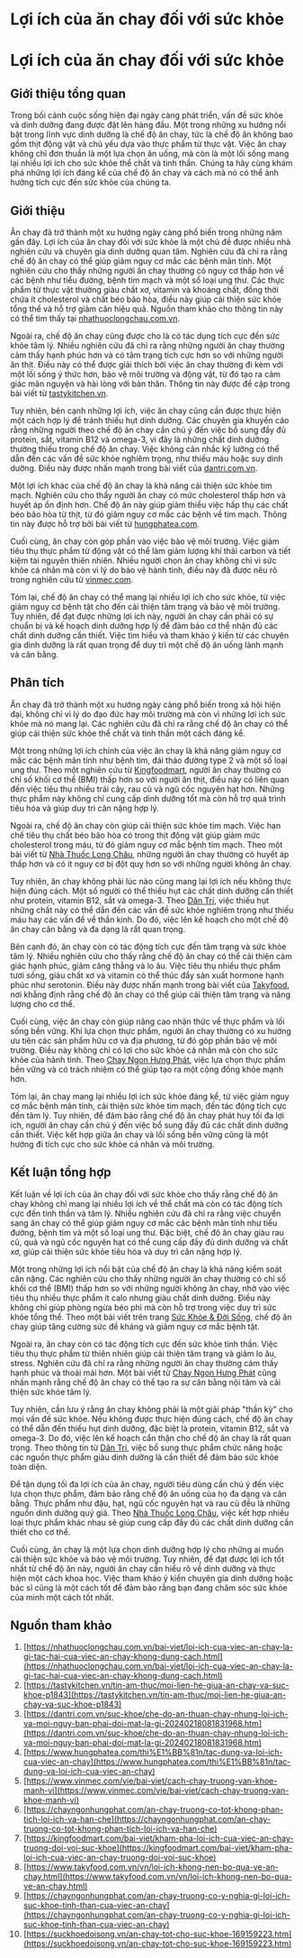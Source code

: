 # Lợi ích của ăn chay đối với sức khỏe

# Lợi ích của ăn chay đối với sức khỏe

## Giới thiệu tổng quan

Trong bối cảnh cuộc sống hiện đại ngày càng phát triển, vấn đề sức khỏe và dinh dưỡng đang được đặt lên hàng đầu. Một trong những xu hướng nổi bật trong lĩnh vực dinh dưỡng là chế độ ăn chay, tức là chế độ ăn không bao gồm thịt động vật và chủ yếu dựa vào thực phẩm từ thực vật. Việc ăn chay không chỉ đơn thuần là một lựa chọn ăn uống, mà còn là một lối sống mang lại nhiều lợi ích cho sức khỏe thể chất và tinh thần. Chúng ta hãy cùng khám phá những lợi ích đáng kể của chế độ ăn chay và cách mà nó có thể ảnh hưởng tích cực đến sức khỏe của chúng ta.

## Giới thiệu

Ăn chay đã trở thành một xu hướng ngày càng phổ biến trong những năm gần đây. Lợi ích của ăn chay đối với sức khỏe là một chủ đề được nhiều nhà nghiên cứu và chuyên gia dinh dưỡng quan tâm. Nghiên cứu đã chỉ ra rằng chế độ ăn chay có thể giúp giảm nguy cơ mắc các bệnh mãn tính. Một nghiên cứu cho thấy những người ăn chay thường có nguy cơ thấp hơn về các bệnh như tiểu đường, bệnh tim mạch và một số loại ung thư. Các thực phẩm từ thực vật thường giàu chất xơ, vitamin và khoáng chất, đồng thời chứa ít cholesterol và chất béo bão hòa, điều này giúp cải thiện sức khỏe tổng thể và hỗ trợ giảm cân hiệu quả. Nguồn tham khảo cho thông tin này có thể tìm thấy tại [nhathuoclongchau.com.vn](https://nhathuoclongchau.com.vn/bai-viet/loi-ich-cua-viec-an-chay-la-gi-tac-hai-cua-viec-an-chay-khong-dung-cach.html).

Ngoài ra, chế độ ăn chay cũng được cho là có tác dụng tích cực đến sức khỏe tâm lý. Nhiều nghiên cứu đã chỉ ra rằng những người ăn chay thường cảm thấy hạnh phúc hơn và có tâm trạng tích cực hơn so với những người ăn thịt. Điều này có thể được giải thích bởi việc ăn chay thường đi kèm với một lối sống ý thức hơn, bảo vệ môi trường và động vật, từ đó tạo ra cảm giác mãn nguyện và hài lòng với bản thân. Thông tin này được đề cập trong bài viết từ [tastykitchen.vn](https://tastykitchen.vn/tin-am-thuc/moi-lien-he-giua-an-chay-va-suc-khoe-p1843).

Tuy nhiên, bên cạnh những lợi ích, việc ăn chay cũng cần được thực hiện một cách hợp lý để tránh thiếu hụt dinh dưỡng. Các chuyên gia khuyến cáo rằng những người theo chế độ ăn chay cần chú ý đến việc bổ sung đầy đủ protein, sắt, vitamin B12 và omega-3, vì đây là những chất dinh dưỡng thường thiếu trong chế độ ăn chay. Việc không cân nhắc kỹ lưỡng có thể dẫn đến các vấn đề sức khỏe nghiêm trọng, như thiếu máu hoặc suy dinh dưỡng. Điều này được nhấn mạnh trong bài viết của [dantri.com.vn](https://dantri.com.vn/suc-khoe/che-do-an-thuan-chay-nhung-loi-ich-va-moi-nguy-ban-phai-doi-mat-la-gi-20240218081831968.htm).

Một lợi ích khác của chế độ ăn chay là khả năng cải thiện sức khỏe tim mạch. Nghiên cứu cho thấy người ăn chay có mức cholesterol thấp hơn và huyết áp ổn định hơn. Chế độ ăn này giúp giảm thiểu việc hấp thụ các chất béo bão hòa từ thịt, từ đó giảm nguy cơ mắc các bệnh về tim mạch. Thông tin này được hỗ trợ bởi bài viết từ [hungphatea.com](https://www.hungphatea.com/thi%E1%BB%81n/tac-dung-va-loi-ich-cua-viec-an-chay).

Cuối cùng, ăn chay còn góp phần vào việc bảo vệ môi trường. Việc giảm tiêu thụ thực phẩm từ động vật có thể làm giảm lượng khí thải carbon và tiết kiệm tài nguyên thiên nhiên. Nhiều người chọn ăn chay không chỉ vì sức khỏe cá nhân mà còn vì lý do bảo vệ hành tinh, điều này đã được nêu rõ trong nghiên cứu từ [vinmec.com](https://www.vinmec.com/vie/bai-viet/cach-chay-truong-van-khoe-manh-vi).

Tóm lại, chế độ ăn chay có thể mang lại nhiều lợi ích cho sức khỏe, từ việc giảm nguy cơ bệnh tật cho đến cải thiện tâm trạng và bảo vệ môi trường. Tuy nhiên, để đạt được những lợi ích này, người ăn chay cần phải có sự chuẩn bị và kế hoạch dinh dưỡng hợp lý để đảm bảo cơ thể nhận đủ các chất dinh dưỡng cần thiết. Việc tìm hiểu và tham khảo ý kiến từ các chuyên gia dinh dưỡng là rất quan trọng để duy trì một chế độ ăn uống lành mạnh và cân bằng.

## Phân tích

Ăn chay đã trở thành một xu hướng ngày càng phổ biến trong xã hội hiện đại, không chỉ vì lý do đạo đức hay môi trường mà còn vì những lợi ích sức khỏe mà nó mang lại. Các nghiên cứu đã chỉ ra rằng chế độ ăn chay có thể giúp cải thiện sức khỏe thể chất và tinh thần một cách đáng kể.

Một trong những lợi ích chính của việc ăn chay là khả năng giảm nguy cơ mắc các bệnh mãn tính như bệnh tim, đái tháo đường type 2 và một số loại ung thư. Theo một nghiên cứu từ [Kingfoodmart](https://kingfoodmart.com/bai-viet/kham-pha-loi-ich-cua-viec-an-chay-truong-doi-voi-suc-khoe), người ăn chay thường có chỉ số khối cơ thể (BMI) thấp hơn so với người ăn thịt, điều này có liên quan đến việc tiêu thụ nhiều trái cây, rau củ và ngũ cốc nguyên hạt hơn. Những thực phẩm này không chỉ cung cấp dinh dưỡng tốt mà còn hỗ trợ quá trình tiêu hóa và giúp duy trì cân nặng hợp lý.

Ngoài ra, chế độ ăn chay còn giúp cải thiện sức khỏe tim mạch. Việc hạn chế tiêu thụ chất béo bão hòa có trong thịt động vật giúp giảm mức cholesterol trong máu, từ đó giảm nguy cơ mắc bệnh tim mạch. Theo một bài viết từ [Nhà Thuốc Long Châu](https://nhathuoclongchau.com.vn/bai-viet/loi-ich-cua-viec-an-chay-la-gi-tac-hai-cua-viec-an-chay-khong-dung-cach.html), những người ăn chay thường có huyết áp thấp hơn và có ít nguy cơ bị đột quỵ hơn so với những người không ăn chay.

Tuy nhiên, ăn chay không phải lúc nào cũng mang lại lợi ích nếu không thực hiện đúng cách. Một số người có thể thiếu hụt các chất dinh dưỡng cần thiết như protein, vitamin B12, sắt và omega-3. Theo [Dân Trí](https://dantri.com.vn/suc-khoe/che-do-an-thuan-chay-nhung-loi-ich-va-moi-nguy-ban-phai-doi-mat-la-gi-20240218081831968.htm), việc thiếu hụt những chất này có thể dẫn đến các vấn đề sức khỏe nghiêm trọng như thiếu máu hay các vấn đề về thần kinh. Do đó, việc lên kế hoạch cho một chế độ ăn chay cân bằng và đa dạng là rất quan trọng.

Bên cạnh đó, ăn chay còn có tác động tích cực đến tâm trạng và sức khỏe tâm lý. Nhiều nghiên cứu cho thấy rằng chế độ ăn chay có thể cải thiện cảm giác hạnh phúc, giảm căng thẳng và lo âu. Việc tiêu thụ nhiều thực phẩm tươi sống, giàu chất xơ và vitamin có thể thúc đẩy sản xuất hormone hạnh phúc như serotonin. Điều này được nhấn mạnh trong bài viết của [Takyfood](https://www.takyfood.com.vn/vn/loi-ich-khong-nen-bo-qua-ve-an-chay.html), nơi khẳng định rằng chế độ ăn chay có thể giúp cải thiện tâm trạng và năng lượng cho cơ thể.

Cuối cùng, việc ăn chay còn giúp nâng cao nhận thức về thực phẩm và lối sống bền vững. Khi lựa chọn thực phẩm, người ăn chay thường có xu hướng ưu tiên các sản phẩm hữu cơ và địa phương, từ đó góp phần bảo vệ môi trường. Điều này không chỉ có lợi cho sức khỏe cá nhân mà còn cho sức khỏe của hành tinh. Theo [Chay Ngon Hưng Phát](https://chayngonhungphat.com/an-chay-truong-co-tot-khong-phan-tich-loi-ich-va-han-che), việc lựa chọn thực phẩm bền vững và có trách nhiệm có thể giúp tạo ra một cộng đồng khỏe mạnh hơn.

Tóm lại, ăn chay mang lại nhiều lợi ích sức khỏe đáng kể, từ việc giảm nguy cơ mắc bệnh mãn tính, cải thiện sức khỏe tim mạch, đến tác động tích cực đến tâm lý. Tuy nhiên, để đảm bảo rằng chế độ ăn chay phát huy tối đa lợi ích, người ăn chay cần chú ý đến việc bổ sung đầy đủ các chất dinh dưỡng cần thiết. Việc kết hợp giữa ăn chay và lối sống bền vững cũng là một hướng đi tích cực cho sức khỏe cá nhân và môi trường.

## Kết luận tổng hợp

Kết luận về lợi ích của ăn chay đối với sức khỏe cho thấy rằng chế độ ăn chay không chỉ mang lại nhiều lợi ích về thể chất mà còn có tác động tích cực đến tinh thần và tâm lý. Nhiều nghiên cứu đã chỉ ra rằng việc chuyển sang ăn chay có thể giúp giảm nguy cơ mắc các bệnh mãn tính như tiểu đường, bệnh tim và một số loại ung thư. Đặc biệt, chế độ ăn chay giàu rau củ, quả và ngũ cốc nguyên hạt có thể cung cấp đầy đủ dinh dưỡng và chất xơ, giúp cải thiện sức khỏe tiêu hóa và duy trì cân nặng hợp lý.

Một trong những lợi ích nổi bật của chế độ ăn chay là khả năng kiểm soát cân nặng. Các nghiên cứu cho thấy những người ăn chay thường có chỉ số khối cơ thể (BMI) thấp hơn so với những người không ăn chay, nhờ vào việc tiêu thụ nhiều thực phẩm ít calo nhưng giàu chất dinh dưỡng. Điều này không chỉ giúp phòng ngừa béo phì mà còn hỗ trợ trong việc duy trì sức khỏe tổng thể. Theo một bài viết trên trang [Sức Khỏe & Đời Sống](https://suckhoedoisong.vn/an-chay-tot-cho-suc-khoe-169159223.htm), chế độ ăn chay giúp tăng cường sức đề kháng và giảm nguy cơ mắc bệnh tật.

Ngoài ra, ăn chay còn có tác động tích cực đến sức khỏe tinh thần. Việc tiêu thụ thực phẩm từ thiên nhiên giúp cải thiện tâm trạng và giảm lo âu, stress. Nghiên cứu đã chỉ ra rằng những người ăn chay thường cảm thấy hạnh phúc và thoải mái hơn. Một bài viết từ [Chay Ngon Hưng Phát](https://chayngonhungphat.com/an-chay-truong-co-y-nghia-gi-loi-ich-suc-khoe-tinh-than-cua-viec-an-chay) cũng nhấn mạnh rằng chế độ ăn chay có thể tạo ra sự cân bằng nội tâm và cải thiện sức khỏe tâm lý.

Tuy nhiên, cần lưu ý rằng ăn chay không phải là một giải pháp "thần kỳ" cho mọi vấn đề sức khỏe. Nếu không được thực hiện đúng cách, chế độ ăn chay có thể dẫn đến thiếu hụt dinh dưỡng, đặc biệt là protein, vitamin B12, sắt và omega-3. Do đó, việc lên kế hoạch cẩn thận cho chế độ ăn chay là rất quan trọng. Theo thông tin từ [Dân Trí](https://dantri.com.vn/suc-khoe/che-do-an-thuan-chay-nhung-loi-ich-va-moi-nguy-ban-phai-doi-mat-la-gi-20240218081831968.htm), việc bổ sung thực phẩm chức năng hoặc các nguồn thực phẩm giàu dinh dưỡng là cần thiết để đảm bảo sức khỏe toàn diện.

Để tận dụng tối đa lợi ích của ăn chay, người tiêu dùng cần chú ý đến việc lựa chọn thực phẩm, đảm bảo rằng chế độ ăn uống của họ đa dạng và cân bằng. Thực phẩm như đậu, hạt, ngũ cốc nguyên hạt và rau củ đều là những nguồn dinh dưỡng quý giá. Theo [Nhà Thuốc Long Châu](https://nhathuoclongchau.com.vn/bai-viet/loi-ich-cua-viec-an-chay-la-gi-tac-hai-cua-viec-an-chay-khong-dung-cach.html), việc kết hợp nhiều loại thực phẩm khác nhau sẽ giúp cung cấp đầy đủ các chất dinh dưỡng cần thiết cho cơ thể.

Cuối cùng, ăn chay là một lựa chọn dinh dưỡng hợp lý cho những ai muốn cải thiện sức khỏe và bảo vệ môi trường. Tuy nhiên, để đạt được lợi ích tốt nhất từ chế độ ăn này, người ăn chay cần hiểu rõ về dinh dưỡng và thực hiện một cách khoa học. Việc tham khảo ý kiến chuyên gia dinh dưỡng hoặc bác sĩ cũng là một cách tốt để đảm bảo rằng bạn đang chăm sóc sức khỏe của mình một cách tốt nhất.

## Nguồn tham khảo

1. [https://nhathuoclongchau.com.vn/bai-viet/loi-ich-cua-viec-an-chay-la-gi-tac-hai-cua-viec-an-chay-khong-dung-cach.html](https://nhathuoclongchau.com.vn/bai-viet/loi-ich-cua-viec-an-chay-la-gi-tac-hai-cua-viec-an-chay-khong-dung-cach.html)
2. [https://tastykitchen.vn/tin-am-thuc/moi-lien-he-giua-an-chay-va-suc-khoe-p1843](https://tastykitchen.vn/tin-am-thuc/moi-lien-he-giua-an-chay-va-suc-khoe-p1843)
3. [https://dantri.com.vn/suc-khoe/che-do-an-thuan-chay-nhung-loi-ich-va-moi-nguy-ban-phai-doi-mat-la-gi-20240218081831968.htm](https://dantri.com.vn/suc-khoe/che-do-an-thuan-chay-nhung-loi-ich-va-moi-nguy-ban-phai-doi-mat-la-gi-20240218081831968.htm)
4. [https://www.hungphatea.com/thi%E1%BB%81n/tac-dung-va-loi-ich-cua-viec-an-chay](https://www.hungphatea.com/thi%E1%BB%81n/tac-dung-va-loi-ich-cua-viec-an-chay)
5. [https://www.vinmec.com/vie/bai-viet/cach-chay-truong-van-khoe-manh-vi](https://www.vinmec.com/vie/bai-viet/cach-chay-truong-van-khoe-manh-vi)
6. [https://chayngonhungphat.com/an-chay-truong-co-tot-khong-phan-tich-loi-ich-va-han-che](https://chayngonhungphat.com/an-chay-truong-co-tot-khong-phan-tich-loi-ich-va-han-che)
7. [https://kingfoodmart.com/bai-viet/kham-pha-loi-ich-cua-viec-an-chay-truong-doi-voi-suc-khoe](https://kingfoodmart.com/bai-viet/kham-pha-loi-ich-cua-viec-an-chay-truong-doi-voi-suc-khoe)
8. [https://www.takyfood.com.vn/vn/loi-ich-khong-nen-bo-qua-ve-an-chay.html](https://www.takyfood.com.vn/vn/loi-ich-khong-nen-bo-qua-ve-an-chay.html)
9. [https://chayngonhungphat.com/an-chay-truong-co-y-nghia-gi-loi-ich-suc-khoe-tinh-than-cua-viec-an-chay](https://chayngonhungphat.com/an-chay-truong-co-y-nghia-gi-loi-ich-suc-khoe-tinh-than-cua-viec-an-chay)
10. [https://suckhoedoisong.vn/an-chay-tot-cho-suc-khoe-169159223.htm](https://suckhoedoisong.vn/an-chay-tot-cho-suc-khoe-169159223.htm)
